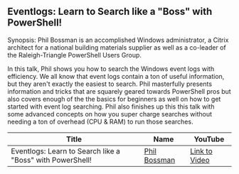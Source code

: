 ## Eventlogs: Learn to Search like a "Boss" with PowerShell!

Synopsis:
Phil Bossman is an accomplished Windows administrator, a Citrix architect for a national building materials supplier as well as a co-leader of the Raleigh-Triangle PowerShell Users Group.

In this talk, Phil shows you how to search the Windows event logs with efficiency. We all know that event logs contain a ton of useful information, but they aren't exactly the easiest to search. Phil masterfully presents information and tricks that are squarely geared towards PowerShell pros but also covers enough of the the basics for beginners as well on how to get started with event log searching. Phil also finishes up this this talk with some advanced concepts on how you super charge searches without needing a ton of overhead (CPU & RAM) to run those searches.

Title                                                                   | Name                                                 | YouTube
----------------------------------------------------------------------- | ---------------------------------------------------- | --------------------------------------
Eventlogs: Learn to Search like a "Boss" with PowerShell!                          | [Phil Bossman](http://schlauge.com/) | [Link to Video](https://www.youtube.com/watch?v=vhhXipqC6Do)
